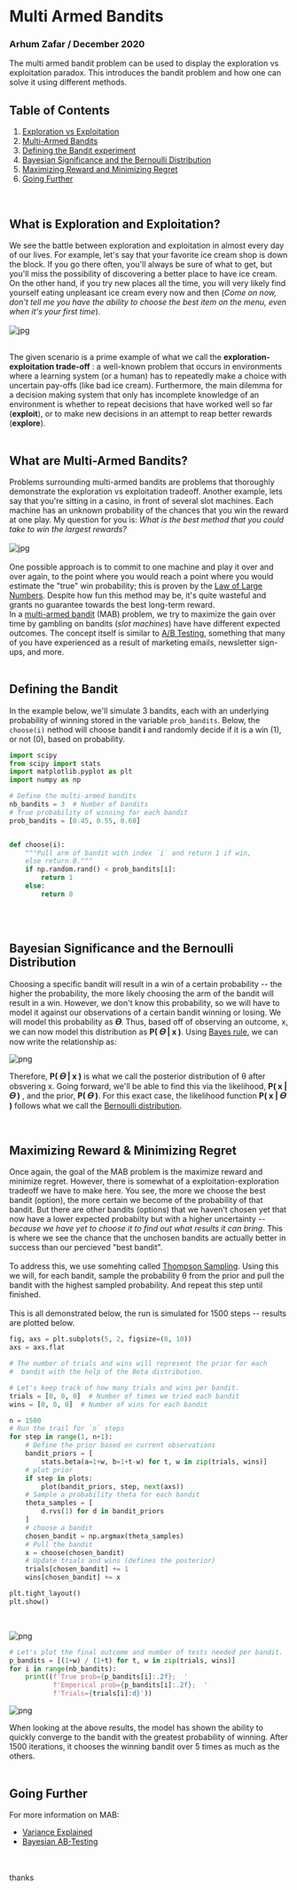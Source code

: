 # Multi Armed Bandits
### Arhum Zafar / December 2020

The multi armed bandit problem can be used to display the exploration vs exploitation paradox. This introduces the bandit problem and how one can solve it using different methods. 


## Table of Contents
1. [Exploration vs Exploitation](#exploration)
2. [Multi-Armed Bandits](#multiarmedbandit)
3. [Defining the Bandit experiment](#define)
4. [Bayesian Significance and the Bernoulli Distribution](#bb)
5. [Maximizing Reward and Minimizing Regret](#max)
6. [Going Further](#last)
<br>

## What is Exploration and Exploitation? <a name="exploration"></a>
We see the battle between exploration and exploitation in almost every day of our lives. For example, let's say that your favorite ice cream shop is down the 
block. If you go there often, you'll always be sure of what to get, but you'll miss the possibility of discovering a better place to have ice cream. On the other
hand, if you try new places all the time, you will very likely find yourself eating unpleasant ice cream every now and then (*Come on now, don't tell me you have the ability to choose the best item on the menu, even when it's your first time*).
<br>
<br>
![jpg](../../images/kopps.jpg)
<br>
<br> 

The given scenario is a prime example of what we call the 
**exploration-exploitation trade-off** : a well-known problem that occurs in environments where a learning system (or a human) has to repeatedly make a choice with uncertain pay-offs (like bad ice cream). Furthermore, the main dilemma for a decision making system that only has incomplete knowledge of an environment is whether to repeat decisions that have worked well so far (**exploit**), or to make new decisions in an attempt to reap better rewards (**explore**).
<br>
<br>

## What are Multi-Armed Bandits? <a name="multiarmedbandit"></a>
Problems surrounding multi-armed bandits are problems that thoroughly demonstrate the exploration vs exploitation tradeoff. Another example, lets say that you're sitting in a casino, in front of several slot machines. Each machine has an unknown probability of the chances that you win the reward at one play. My question for you is: 
*What is the best method that you could take to win the largest rewards?*
<br>
<br>
![jpg](../../images/roller.jpg)
<br>
<br>
One possible approach is to commit to one machine and play it over and over again, to the point where
you would reach a point where you would estimate the "true" win probability; this is proven by the [Law of Large Numbers](https://en.wikipedia.org/wiki/Law_of_large_numbers). Despite how fun this method may be, it's quite wasteful and grants no guarantee towards the best long-term reward.
<br>
In a [multi-armed bandit](https://en.wikipedia.org/wiki/Multi-armed_bandit) (MAB) problem, we try to maximize the gain over time by gambling on bandits (*slot machines*) have have different expected outcomes. The concept itself is similar to [A/B Testing](https://en.wikipedia.org/wiki/A/B_testing), something that many of you have experienced as a result of marketing emails, newsletter sign-ups, and more. 
<br>
<br>

## Defining the Bandit <a name="define"></a>

In the example below, we'll simulate 3 bandits, each with an underlying probability of winning stored in the variable `prob_bandits`. Below, the `choose(i)` nethod will choose bandit **i** and randomly decide if it is a win (1), or not (0), based on probability.

```python
import scipy 
from scipy import stats
import matplotlib.pyplot as plt
import numpy as np

# Define the multi-armed bandits
nb_bandits = 3  # Number of bandits
# True probability of winning for each bandit
prob_bandits = [0.45, 0.55, 0.60]


def choose(i):
    """Pull arm of bandit with index `i` and return 1 if win, 
    else return 0."""
    if np.random.rand() < prob_bandits[i]:
        return 1
    else:
        return 0
``` 
<br>
<br>

## Bayesian Significance and the Bernoulli Distribution <a name="bb"></a>
Choosing a specific bandit will result in a win of a certain probability -- the higher the probability, the more likely choosing the arm of the bandit will result in a win. However, we don't know this probability, so we will have to model it against our observations of a certain bandit winning or losing. We will model this probability as **𝛳**. Thus, based off of observing an outcome, x, we can now model this distribution as **P( 𝛳 | x )**. Using [Bayes rule](https://en.wikipedia.org/wiki/Bayes%27_theorem), we can now write the relationship as: <br>

 ![png](../../images/form.png)


 Therefore, 
 **P( 𝛳 | x )** 
 is what we call the posterior distribution of θ after obsvering x. Going forward, we'll be able to find this via the likelihood, 
 **P( x | 𝛳 )**
 , and the prior, 
 **P( 𝛳 )**. 
 For this exact case, the likelihood function 
 **P( x | 𝛳 )** 
 follows what we call the [Bernoulli distribution](https://en.wikipedia.org/wiki/Bernoulli_distribution). 

<br>

## Maximizing Reward & Minimizing Regret  <a name="max"></a>
Once again, the goal of the MAB problem is the maximize reward and minimize regret. However, there is somewhat of a exploitation-exploration tradeoff we have to make here. You see, the more we choose the best bandit (option), the more certain we become of the probability of that bandit. But there are other bandits (options) that we haven't chosen yet that now have a lower expected probabilty but with a higher uncertainty -- *because we have yet to choose it to find out what results it can bring*. This is where we see the chance that the unchosen bandits are actually better in success than our percieved "best bandit".
<br>
<br>
To address this, we use somehting called [Thompson Sampling](https://en.wikipedia.org/wiki/Thompson_sampling). Using this we will, for each bandit, sample the probability 
θ from the prior and pull the bandit with the highest sampled probability. And repeat this step until finished. 
<br>
<br>
This is all demonstrated below, the run is simulated for 1500 steps -- results are plotted below.

```python
fig, axs = plt.subplots(5, 2, figsize=(8, 10))
axs = axs.flat

# The number of trials and wins will represent the prior for each
#  bandit with the help of the Beta distribution.

# Let's keep track of how many trials and wins per bandit.
trials = [0, 0, 0]  # Number of times we tried each bandit
wins = [0, 0, 0]  # Number of wins for each bandit

n = 1500
# Run the trail for `n` steps
for step in range(1, n+1):
    # Define the prior based on current observations
    bandit_priors = [
        stats.beta(a=1+w, b=1+t-w) for t, w in zip(trials, wins)]
    # plot prior 
    if step in plots:
        plot(bandit_priors, step, next(axs))
    # Sample a probability theta for each bandit
    theta_samples = [
        d.rvs(1) for d in bandit_priors
    ]
    # choose a bandit
    chosen_bandit = np.argmax(theta_samples)
    # Pull the bandit
    x = choose(chosen_bandit)
    # Update trials and wins (defines the posterior)
    trials[chosen_bandit] += 1
    wins[chosen_bandit] += x

plt.tight_layout()
plt.show()
``` 
<br>

![png](../../images/1500.png)

```python
# Let's plot the final outcome and number of tests needed per bandit.
p_bandits = [(1+w) / (1+t) for t, w in zip(trials, wins)]
for i in range(nb_bandits):
    print((f'True prob={p_bandits[i]:.2f};  '
           f'Emperical prob={p_bandits[i]:.2f};  '
           f'Trials={trials[i]:d}'))
``` 
![png](../../images/sults.png)

When looking at the above results, the model has shown the ability to quickly converge to the bandit with the greatest probability of winning. After 1500 iterations, it chooses the winning bandit over 5 times as much as the others. 
<br>
<br>

## Going Further <a name="last"></a>

For more information on MAB:
- [Variance Explained](http://varianceexplained.org/statistics/beta_distribution_and_baseball/)
- [Bayesian AB-Testing](https://www.evanmiller.org/bayesian-ab-testing.html)


<br>
<br>
thanks